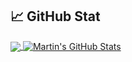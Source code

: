 ## &#x1f4c8; GitHub Stat

<a href="https://github.com/Minori-ty/Minori-ty">

  <img align="center" src="https://github-readme-stats.vercel.app/api/top-langs/?username=Minori-ty&hide=css,html&title_color=ffffff&text_color=c9cacc&icon_color=00bdfe&bg_color=1d1f21" />

</a>

<a href="https://github.com/Minori-ty/Minori-ty">

  <img align="center" src="https://github-readme-stats.vercel.app/api?username=Minori-ty&show_icons=true&line_height=27&count_private=true&title_color=ffffff&text_color=c9cacc&icon_color=00bdfe&bg_color=1d1f21" alt="Martin's GitHub Stats" />

</a>
